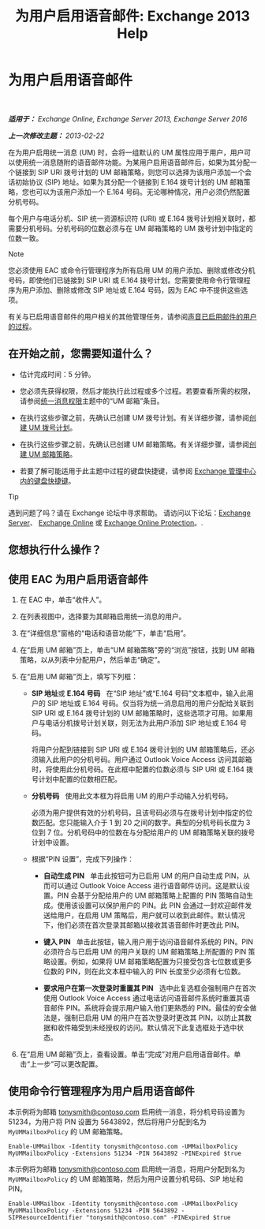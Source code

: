 ﻿---
title: '为用户启用语音邮件: Exchange 2013 Help'
TOCTitle: 为用户启用语音邮件
ms:assetid: ad027767-5e14-4cb1-9f8a-0791d9188db5
ms:mtpsurl: https://technet.microsoft.com/zh-cn/library/Bb124147(v=EXCHG.150)
ms:contentKeyID: 50491370
ms.date: 01/11/2018
mtps_version: v=EXCHG.150
f1_keywords:
- Microsoft.Exchange.Management.SnapIn.Esm.Recipients.EnableUnifiedMessagingWizardForm.EnableUnifiedMessagingWizardPage
ms.translationtype: HT
---

# 为用户启用语音邮件

 

_**适用于：** Exchange Online, Exchange Server 2013, Exchange Server 2016_

_**上一次修改主题：** 2013-02-22_

在为用户启用统一消息 (UM) 时，会将一组默认的 UM 属性应用于用户，用户可以使用统一消息随附的语音邮件功能。为某用户启用语音邮件后，如果为其分配一个链接到 SIP URI 拨号计划的 UM 邮箱策略，则您可以选择为该用户添加一个会话初始协议 (SIP) 地址。如果为其分配一个链接到 E.164 拨号计划的 UM 邮箱策略，您也可以为该用户添加一个 E.164 号码。无论哪种情况，用户必须仍然配置分机号码。

每个用户与电话分机、SIP 统一资源标识符 (URI) 或 E.164 拨号计划相关联时，都需要分机号码。分机号码的位数必须与在 UM 邮箱策略的 UM 拨号计划中指定的位数一致。

> [!NOTE]  
> 您必须使用 EAC 或命令行管理程序为所有启用 UM 的用户添加、删除或修改分机号码，即使他们已链接到 SIP URI 或 E.164 拨号计划。您需要使用命令行管理程序为用户添加、删除或修改 SIP 地址或 E.164 号码，因为 EAC 中不提供这些选项。


有关与已启用语音邮件的用户相关的其他管理任务，请参阅[声音已启用邮件的用户的过程](voice-mail-enabled-user-procedures-exchange-2013-help.md)。

## 在开始之前，您需要知道什么？

  - 估计完成时间：5 分钟。

  - 您必须先获得权限，然后才能执行此过程或多个过程。若要查看所需的权限，请参阅[统一消息权限](unified-messaging-permissions-exchange-2013-help.md)主题中的“UM 邮箱”条目。

  - 在执行这些步骤之前，先确认已创建 UM 拨号计划。有关详细步骤，请参阅[创建 UM 拨号计划](create-a-um-dial-plan-exchange-2013-help.md)。

  - 在执行这些步骤之前，先确认已创建 UM 邮箱策略。有关详细步骤，请参阅[创建 UM 邮箱策略](create-a-um-mailbox-policy-exchange-2013-help.md)。

  - 若要了解可能适用于此主题中过程的键盘快捷键，请参阅 [Exchange 管理中心内的键盘快捷键](keyboard-shortcuts-in-the-exchange-admin-center-exchange-online-protection-help.md)。

> [!TIP]  
> 遇到问题了吗？请在 Exchange 论坛中寻求帮助。 请访问以下论坛：<a href="https://go.microsoft.com/fwlink/p/?linkid=60612">Exchange Server</a>、 <a href="https://go.microsoft.com/fwlink/p/?linkid=267542">Exchange Online</a> 或 <a href="https://go.microsoft.com/fwlink/p/?linkid=285351">Exchange Online Protection</a>。.


## 您想执行什么操作？

## 使用 EAC 为用户启用语音邮件

1.  在 EAC 中，单击“收件人”。

2.  在列表视图中，选择要为其邮箱启用统一消息的用户。

3.  在“详细信息”窗格的“电话和语音功能”下，单击“启用”。

4.  在“启用 UM 邮箱”页上，单击“UM 邮箱策略”旁的“浏览”按钮，找到 UM 邮箱策略，以从列表中分配用户，然后单击“确定”。

5.  在“启用 UM 邮箱”页上，填写下列框：
    
      - **SIP 地址**或 **E.164 号码**   在“SIP 地址”或“E.164 号码”文本框中，输入此用户的 SIP 地址或 E.164 号码。仅当将为统一消息启用的用户分配给关联到 SIP URI 或 E.164 拨号计划的 UM 邮箱策略时，这些选项才可用。如果用户与电话分机拨号计划关联，则无法为此用户添加 SIP 地址或 E.164 号码。
        
        将用户分配到链接到 SIP URI 或 E.164 拨号计划的 UM 邮箱策略后，还必须输入此用户的分机号码。用户通过 Outlook Voice Access 访问其邮箱时，将使用此分机号码。在此框中配置的位数必须与 SIP URI 或 E.164 拨号计划中配置的位数相匹配。
    
      - **分机号码**   使用此文本框为将启用 UM 的用户手动输入分机号码。
        
        必须为用户提供有效的分机号码，且该号码必须与在拨号计划中指定的位数匹配。您只能输入介于 1 到 20 之间的数字。典型的分机号码长度为 3 位到 7 位。分机号码中的位数在与分配给用户的 UM 邮箱策略关联的拨号计划中设置。
    
      - 根据“PIN 设置”，完成下列操作：
        
          - **自动生成 PIN**   单击此按钮可为已启用 UM 的用户自动生成 PIN，从而可以通过 Outlook Voice Access 进行语音邮件访问。这是默认设置。PIN 会基于分配给用户的 UM 邮箱策略上配置的 PIN 策略自动生成。使用该设置可以保护用户的 PIN。此 PIN 会通过一封欢迎邮件发送给用户，在启用 UM 策略后，用户就可以收到此邮件。默认情况下，他们必须在首次登录其邮箱以接收其语音邮件时更改此 PIN。
        
          - **键入 PIN**   单击此按钮，输入用户用于访问语音邮件系统的 PIN。PIN 必须符合与已启用 UM 的用户关联的 UM 邮箱策略上所配置的 PIN 策略设置。例如，如果将 UM 邮箱策略配置为只接受包含七位数或更多位数的 PIN，则在此文本框中输入的 PIN 长度至少必须有七位数。
        
          - **要求用户在第一次登录时重置其 PIN**   选中此复选框会强制用户在首次使用 Outlook Voice Access 通过电话访问语音邮件系统时重置其语音邮件 PIN。系统将会提示用户输入他们更熟悉的 PIN。最佳的安全做法是，强制已启用 UM 的用户在首次登录时更改其 PIN，以防止其数据和收件箱受到未经授权的访问。默认情况下此复选框处于选中状态。

6.  在“启用 UM 邮箱”页上，查看设置。单击“完成”对用户启用语音邮件。单击“上一步”可以更改配置。

## 使用命令行管理程序为用户启用语音邮件

本示例将为邮箱 tonysmith@contoso.com 启用统一消息，将分机号码设置为 51234，为用户将 PIN 设置为 5643892，然后将用户分配到名为 `MyUMMailboxPolicy` 的 UM 邮箱策略。

    Enable-UMMailbox -Identity tonysmith@contoso.com -UMMailboxPolicy MyUMMailboxPolicy -Extensions 51234 -PIN 5643892 -PINExpired $true

本示例将为邮箱 tonysmith@contoso.com 启用统一消息，将用户分配到名为 `MyUMMailboxPolicy` 的 UM 邮箱策略，然后为用户设置分机号码、SIP 地址和 PIN。

    Enable-UMMailbox -Identity tonysmith@contoso.com -UMMailboxPolicy MyUMMailboxPolicy -Extensions 51234 -PIN 5643892 -SIPResourceIdentifier "tonysmith@contoso.com" -PINExpired $true

